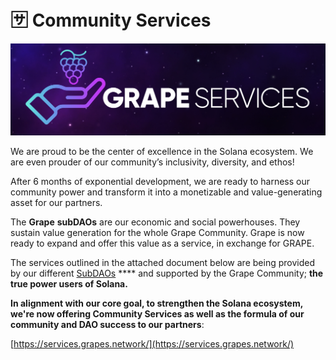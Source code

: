 # 🈂 Community Services

![](<../.gitbook/assets/image (5) (1) (1).png>)

We are proud to be the center of excellence in the Solana ecosystem. We are even prouder of our community’s inclusivity, diversity, and ethos!

After 6 months of exponential development, we are ready to harness our community power and transform it into a monetizable and value-generating asset for our partners.

The **Grape** **subDAOs** are our economic and social powerhouses. They sustain value generation for the whole Grape Community. Grape is now ready to expand and offer this value as a service, in exchange for GRAPE.

The services outlined in the attached document below are being provided by our different [SubDAOs](../grape-subdaos/subdao-units/) **** and supported by the Grape Community; **the true power users of Solana.** &#x20;

**In alignment with our core goal, to strengthen the Solana ecosystem, we're now offering Community Services as well as the formula of our community and DAO success to our partners**:

[https://services.grapes.network/](https://services.grapes.network/)
